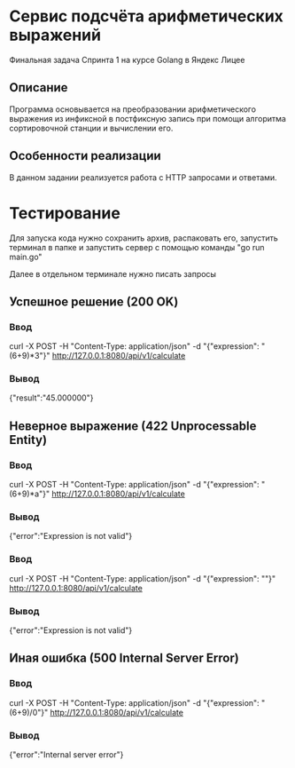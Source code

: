# Сервис подсчёта арифметических выражений
Финальная задача Спринта 1 на курсе Golang в Яндекс Лицее

## Описание
Программа основывается на преобразовании арифметического выражения из инфиксной в постфиксную запись при помощи алгоритма сортировочной станции и вычислении его.

## Особенности реализации
В данном задании реализуется работа с HTTP запросами и ответами.

# Тестирование
Для запуска кода нужно сохранить архив, распаковать его, запустить терминал в папке и запустить сервер с помощью команды "go run main.go"

Далее в отдельном терминале нужно писать запросы

## Успешное решение (200 OK)
### Ввод
curl -X POST -H "Content-Type: application/json" -d "{\"expression\": \"(6+9)*3\"}" http://127.0.0.1:8080/api/v1/calculate
### Вывод
{"result":"45.000000"}

## Неверное выражение (422 Unprocessable Entity)
### Ввод
curl -X POST -H "Content-Type: application/json" -d "{\"expression\": \"(6+9)*a\"}" http://127.0.0.1:8080/api/v1/calculate
### Вывод
{"error":"Expression is not valid"}

### Ввод
curl -X POST -H "Content-Type: application/json" -d "{\"expression\": \"\"}" http://127.0.0.1:8080/api/v1/calculate
### Вывод
{"error":"Expression is not valid"}

## Иная ошибка (500 Internal Server Error)
### Ввод
curl -X POST -H "Content-Type: application/json" -d "{\"expression\": \"(6+9)/0\"}" http://127.0.0.1:8080/api/v1/calculate
### Вывод
{"error":"Internal server error"}
